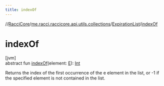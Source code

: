 ```yaml
---
title: indexOf
---
```

//[RacciCore](../../../index.html)/[me.racci.raccicore.api.utils.collections](../index.html)/[ExpirationList](index.html)/[indexOf](index-of.html)



# indexOf



[jvm]\
abstract fun [indexOf](index-of.html)(element: [E](index.html)): [Int](https://kotlinlang.org/api/latest/jvm/stdlib/kotlin/-int/index.html)



Returns the index of the first occurrence of the e element in the list, or -1 if the specified element is not contained in the list.




